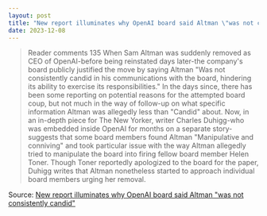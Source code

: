 ```yaml
---
layout: post
title: "New report illuminates why OpenAI board said Altman \"was not consistently candid\""
date: 2023-12-08
---
```


> Reader comments 135 When Sam Altman was suddenly removed as CEO of
OpenAI-before being reinstated days later-the company's board publicly
justified the move by saying Altman "Was not consistently candid in his
communications with the board, hindering its ability to exercise its
responsibilities." In the days since, there has been some reporting on
potential reasons for the attempted board coup, but not much in the way of
follow-up on what specific information Altman was allegedly less than
"Candid" about. Now, in an in-depth piece for The New Yorker, writer
Charles Duhigg-who was embedded inside OpenAI for months on a separate
story-suggests that some board members found Altman "Manipulative and
conniving" and took particular issue with the way Altman allegedly tried to
manipulate the board into firing fellow board member Helen Toner. Though
Toner reportedly apologized to the board for the paper, Duhigg writes that
Altman nonetheless started to approach individual board members urging her
removal.

Source: [New report illuminates why OpenAI board said Altman "was not
consistently candid"](https://arstechnica.com/?p=1988890)

